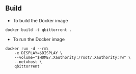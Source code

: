 ## Build

* To build the Docker image

```
docker build -t qbittorrent .
```

* To run the Docker image

```
docker run -d --rm\
	-e DISPLAY=$DISPLAY \
	--volume="$HOME/.Xauthority:/root/.Xauthority:rw" \
	--net=host \
	qbittorrent
```
